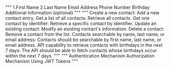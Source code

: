 """
1.First Name
2.Last Name
Email Address
Phone Number
Birthday
Additional Information (optional)
"""
"""
Create a new contact: Add a new contact entry.
Get a list of all contacts: Retrieve all contacts.
Get one contact by identifier: Retrieve a specific contact by identifier.
Update an existing contact: Modify an existing contact's information.
Delete a contact: Remove a contact from the list.
Contacts searchable by name, last name, or email address: Contacts should be searchable by first name, last name, or email address.
API capability to retrieve contacts with birthdays in the next 7 days: The API should be able to fetch contacts whose birthdays occur within the next 7 days.
"""
"""
Authentication Mechanism
Authorization Mechanism Using JWT Tokens
"""


